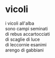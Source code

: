 # vicoli

i vicoli all'alba  
sono campi seminati  
di rebus accartocciati  
di scaglie di luce  
di leccornie esanimi  
arengo di gabbiani
